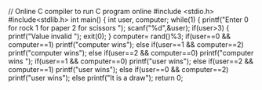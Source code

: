 // Online C compiler to run C program online
#include <stdio.h>
#include<stdlib.h>
int main() 
{
  int user, computer;
  while(1)
  {
  printf("Enter 0 for rock 1 for paper 2 for scissors ");
  scanf("%d",&user);
  if(user>3)
 {
  printf("Value invalid ");
  exit(0);
 }
  computer= rand()%3;
  if(user==0 && computer==1)
  printf("computer wins");
  else if(user==1 && computer==2)
  printf("computer wins");
  else if(user==2 && computer==0)
  printf("computer wins ");
  if(user==1 && computer==0)
  printf("user wins");
  else if(user==2 && computer==1)
  printf("user wins");
  else if(user==0 && computer==2)
  printf("user wins");
  else
  printf("It is a draw");
  return 0;
  
